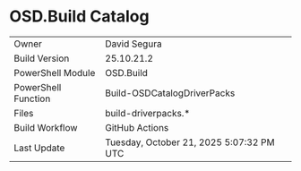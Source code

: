 ﻿# OSD.Build Catalog

| | |
|-|-|
| Owner | David Segura |
| Build Version | 25.10.21.2 |
| PowerShell Module | OSD.Build |
| PowerShell Function | Build-OSDCatalogDriverPacks |
| Files | build-driverpacks.* |
| Build Workflow | GitHub Actions |
| Last Update | Tuesday, October 21, 2025 5:07:32 PM UTC |
